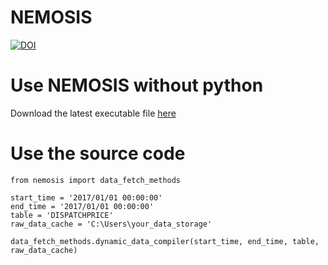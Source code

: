 # NEMOSIS
[![DOI](https://zenodo.org/badge/DOI/10.5281/zenodo.1486396.svg)](https://doi.org/10.5281/zenodo.1486396)

# Use NEMOSIS without python
Download the latest executable file [here](https://github.com/UNSW-CEEM/NEMOSIS/releases)

# Use the source code

```
from nemosis import data_fetch_methods

start_time = '2017/01/01 00:00:00'
end_time = '2017/01/01 00:00:00'
table = 'DISPATCHPRICE'
raw_data_cache = 'C:\Users\your_data_storage'

data_fetch_methods.dynamic_data_compiler(start_time, end_time, table, raw_data_cache)


